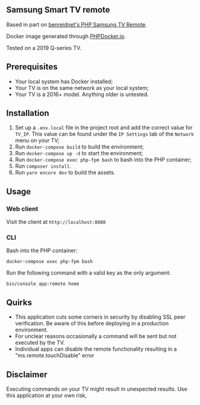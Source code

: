 ## Samsung Smart TV remote

Based in part on [benreidnet's PHP Samsung TV Remote](https://github.com/benreidnet/samsungtv).

Docker image generated through [PHPDocker.io](https://phpdocker.io/).

Tested on a 2019 Q-series TV.

## Prerequisites

- Your local system has Docker installed;
- Your TV is on the same network as your local system;
- Your TV is a 2016+ model. Anything older is untested.

## Installation

1. Set up a `.env.local` file in the project root and add the correct value for `TV_IP`. This value can be found under the `IP Settings` tab of the `Network` menu on your TV;
2. Run `docker-compose build` to build the environment;
3. Run `docker-compose up -d` to start the environment;
4. Run `docker-compose exec php-fpm bash` to bash into the PHP container;
5. Run `composer install`.
6. Run `yarn encore dev` to build the assets.

## Usage

### Web client

Visit the client at `http://localhost:8080`

### CLI

Bash into the PHP container:

`docker-compose exec php-fpm bash`

Run the following command with a valid key as the only argument:

`bin/console app:remote home`

## Quirks

- This application cuts some corners in security by disabling SSL peer verification. Be aware of this before deploying in a production environment.
- For unclear reasons occasionally a command will be sent but not executed by the TV.
- Individual apps can disable the remote functionality resulting in a "ms.remote.touchDisable" error

## Disclaimer

Executing commands on your TV might result in unexpected results. Use this application at your own risk,
